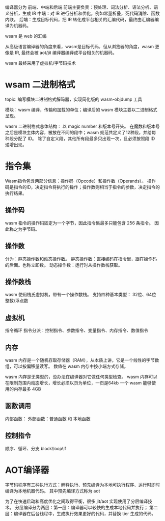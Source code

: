 编译器分为 前端、中端和后端
前端主要负责：预处理、词法分析、语法分析、语义分析，生成 IR
中端：对 IR 进行分析和优化，例如常量析叠，死代码消除、函数内联。
后端：生成目标代码，把 IR 转化成平台相关的汇编代码，最终由汇编器编译为机器码。

wsam 是 web 的汇编

从高级语言编译器的角度来看，wasm是目标代码，但从浏览器的角度，wasm 更像是 IR, 最终会被 aot/jit 编译器编译成平台相关的机器码。

wsam 最终采用了虚拟机/字节码技术




# wsam 二进制格式

topic: 编写模块二进制格式解码器，实现简化版的 wasm-objdump 工具

模块：wasm 编译，传输和加载的单位；编译后的 wasm 模块主要以二进制格式呈现。

wasm 二进制格式总体结构：
以 magic number 和版本号开头。
在魔数和版本号之后是模块主体内容，被放在不同的段中；wasm 规范共定义了12种段，并给每种段分配了 ID。
除了自定义段，其他所有段最多只出现一次，且必须按照段 ID 递增出现。

# 指令集
Wasm指令包含两部分信息：操作码（Opcode）和操作数（Operands）。
操作码是指令的ID，决定指令将执行的操作；操作数则相当于指令的参数，决定指令的执行结果。

## 操作码
wasm 指令的操作码固定为一个字节，因此指令集最多只能包含 256 条指令。
因此称之为字节码。

## 操作数
分为：静态操作数和动态操作数。
静态操作数：直接编码在指令里，跟在操作码的后面。也称立即数。
动态操作数：运行时从操作数栈获取。

## 操作数栈
wasm 使用栈氏虚拟机，带有一个操作数栈。
支持四种基本类型： 32位、64位 整数/浮点数

## 虚拟机
指令循环
指令分派：控制指令、参数指令、变量指令、内存指令、数值指令

## 内存
wasm 内存是一个随机存取存储器（RAM），从本质上讲，它是一个线性的字节数组，可以按偏移量读写。
数值在 wasm 内存中按小端方式存储。

wasm 内存是无类型的，没办法在编译器对它做任何类型检查。
wasm 内存可以在限制范围内动态增长，增长必须以页为单位，一页是64kb
一个 wasm 能够使用的内存最多 4GB

## 函数调用
内部函数：
外部函数：普通函数 和 本地函数 

## 控制指令
顺序、循环、分支
block\loop\if


# AOT编译器
字节码程序有三种执行方式：解释执行、预先编译为本地可执行程序、运行时即时编译为本地机器代码。
其中预先编译方式称为 aot

为了在快速启动和高度优化之间取得平衡，很多 jit/aot 实现使用了分层编译技术。
分层编译分为两层：第一层：编译器可以较快的生成本地代码并执行；
第二层：编译器在后台线程中，生成执行效果更好的代码，并替换 tier 生成的代码。


